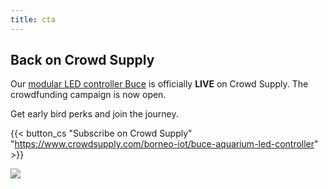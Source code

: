 ```yaml
---
title: cta
---
```

## Back on Crowd Supply

Our [modular LED controller Buce](/products/buce) is officially **LIVE** on Crowd Supply. The crowdfunding campaign is now open.

Get early bird perks and join the journey.

{{< button_cs "Subscribe on Crowd Supply" "https://www.crowdsupply.com/borneo-iot/buce-aquarium-led-controller" >}}

![](/uploads/branding/crowd-supply-icon.svg)